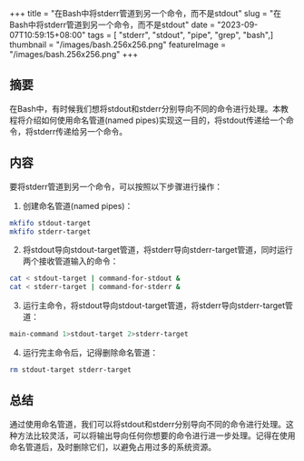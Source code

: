 +++
title = "在Bash中将stderr管道到另一个命令，而不是stdout"
slug = "在Bash中将stderr管道到另一个命令，而不是stdout"
date = "2023-09-07T10:59:15+08:00"
tags = [ "stderr", "stdout", "pipe", "grep", "bash",]
thumbnail = "/images/bash.256x256.png"
featureImage = "/images/bash.256x256.png"
+++


## 摘要

在Bash中，有时候我们想将stdout和stderr分别导向不同的命令进行处理。本教程将介绍如何使用命名管道(named pipes)实现这一目的，将stdout传递给一个命令，将stderr传递给另一个命令。

## 内容

要将stderr管道到另一个命令，可以按照以下步骤进行操作：

1. 创建命名管道(named pipes)：

```bash
mkfifo stdout-target
mkfifo stderr-target
```

2. 将stdout导向stdout-target管道，将stderr导向stderr-target管道，同时运行两个接收管道输入的命令：

```bash
cat < stdout-target | command-for-stdout &
cat < stderr-target | command-for-stderr &
```

3. 运行主命令，将stdout导向stdout-target管道，将stderr导向stderr-target管道：

```bash
main-command 1>stdout-target 2>stderr-target
```

4. 运行完主命令后，记得删除命名管道：

```bash
rm stdout-target stderr-target
```

## 总结

通过使用命名管道，我们可以将stdout和stderr分别导向不同的命令进行处理。这种方法比较灵活，可以将输出导向任何你想要的命令进行进一步处理。记得在使用命名管道后，及时删除它们，以避免占用过多的系统资源。


